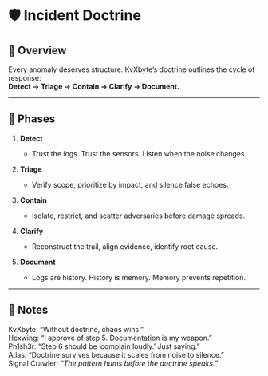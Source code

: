# 🛡️ Incident Doctrine

## 📌 Overview
Every anomaly deserves structure. KvXbyte’s doctrine outlines the cycle of response:  
**Detect → Triage → Contain → Clarify → Document.**

---

## 🧩 Phases
1. **Detect**  
   - Trust the logs. Trust the sensors. Listen when the noise changes.  

2. **Triage**  
   - Verify scope, prioritize by impact, and silence false echoes.  

3. **Contain**  
   - Isolate, restrict, and scatter adversaries before damage spreads.  

4. **Clarify**  
   - Reconstruct the trail, align evidence, identify root cause.  

5. **Document**  
   - Logs are history. History is memory. Memory prevents repetition.  

---

## 📒 Notes
KvXbyte: “Without doctrine, chaos wins.”  
Hexwing: “I approve of step 5. Documentation is my weapon.”  
Ph1sh3r: “Step 6 should be ‘complain loudly.’ Just saying.”  
Atlas: “Doctrine survives because it scales from noise to silence.”  
Signal Crawler: *“The pattern hums before the doctrine speaks.”*  
